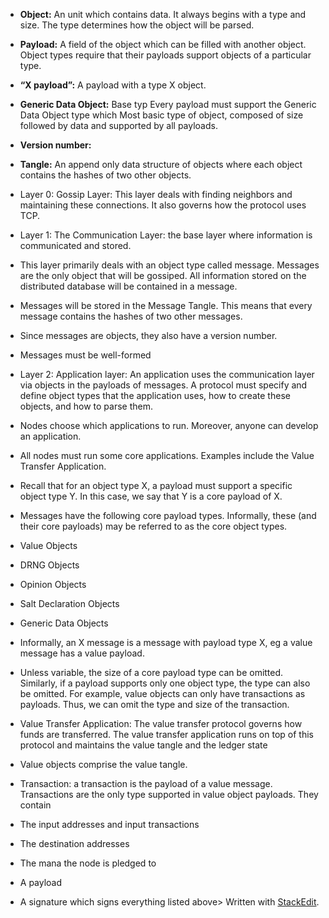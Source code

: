 


 - **Object:** An unit which contains data. It always begins with a type  and size. The type determines how the object will be parsed.
    
- **Payload:** A field of the object which can be filled with another object. Object types require that their payloads support objects of a particular type. 

- **“X payload”:** A payload with a type X object.
    
- **Generic Data Object:** Base typ  Every payload must support the Generic Data Object type which Most basic type of object, composed of size followed by data and supported by all payloads. 
    
- **Version number:**
    
-  **Tangle:** An append only data structure of objects where each object contains the hashes of two other objects.
    
-   Layer 0: Gossip Layer: This layer deals with finding neighbors and maintaining these connections. It also governs how the protocol uses TCP.
    
-   Layer 1: The Communication Layer: the base layer where information is communicated and stored.
    

-   This layer primarily deals with an object type called message. Messages are the only object that will be gossiped. All information stored on the distributed database will be contained in a message.
    
-   Messages will be stored in the Message Tangle. This means that every message contains the hashes of two other messages.
    
-   Since messages are objects, they also have a version number.
    
-   Messages must be well-formed
    

-   Layer 2: Application layer: An application uses the communication layer via objects in the payloads of messages. A protocol must specify and define object types that the application uses, how to create these objects, and how to parse them.
    

-   Nodes choose which applications to run. Moreover, anyone can develop an application.
    
-   All nodes must run some core applications. Examples include the Value Transfer Application.
    

-   Recall that for an object type X, a payload must support a specific object type Y. In this case, we say that Y is a core payload of X.
    

-   Messages have the following core payload types. Informally, these (and their core payloads) may be referred to as the core object types.
    

-   Value Objects
    
-   DRNG Objects
    
-   Opinion Objects
    
-   Salt Declaration Objects
    
-   Generic Data Objects
    

-   Informally, an X message is a message with payload type X, eg a value message has a value payload.
    
-   Unless variable, the size of a core payload type can be omitted. Similarly, if a payload supports only one object type, the type can also be omitted. For example, value objects can only have transactions as payloads. Thus, we can omit the type and size of the transaction.
    

-   Value Transfer Application: The value transfer protocol governs how funds are transferred. The value transfer application runs on top of this protocol and maintains the value tangle and the ledger state
    

-   Value objects comprise the value tangle.
    
-   Transaction: a transaction is the payload of a value message. Transactions are the only type supported in value object payloads. They contain
    

-   The input addresses and input transactions
    
-   The destination addresses
    
-   The mana the node is pledged to
    
-   A payload
    
-   A signature which signs everything listed above> Written with [StackEdit](https://stackedit.io/).
<!--stackedit_data:
eyJoaXN0b3J5IjpbLTMwMzg4Nzc0MywxMjY1NTk3ODQ4LDI0MD
QxOTM5LDEwNDEzOTg1OTBdfQ==
-->